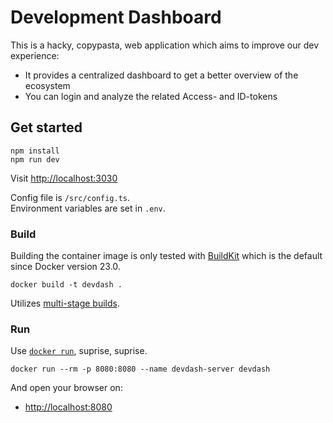 # Development Dashboard

This is a hacky, copypasta, web application which aims to improve our dev experience:

- It provides a centralized dashboard to get a better overview of the ecosystem
- You can login and analyze the related Access- and ID-tokens

## Get started

```
npm install
npm run dev
```

Visit <http://localhost:3030>

Config file is `/src/config.ts`.  
Environment variables are set in `.env`.

### Build

Building the container image is only tested with [BuildKit](https://docs.docker.com/build/buildkit/)
which is the default since Docker version 23.0.

```
docker build -t devdash .
```

Utilizes [multi-stage builds](https://docs.docker.com/build/building/multi-stage).

### Run

Use [`docker run`](https://docs.docker.com/reference/cli/docker/container/run), suprise, suprise.

```
docker run --rm -p 8080:8080 --name devdash-server devdash
```

And open your browser on:

- <http://localhost:8080>